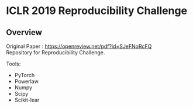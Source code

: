 # ICLR 2019 Reproducibility Challenge

## Overview
Original Paper : https://openreview.net/pdf?id=SJeFNoRcFQ  
Repository for Reproducibility Challenge.

Tools:
- PyTorch
- Powerlaw
- Numpy
- Scipy
- Scikit-lear
